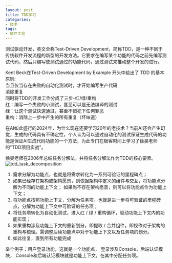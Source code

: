 ```yaml
---
layout: post
title: TDD学习
categories:
- 技术
tags:
- 软件工程
---
```


测试驱动开发，英文全称Test-Driven Development，简称TDD，是一种不同于传统软件开发流程的新型的开发方法。它要求在编写某个功能的代码之前先编写测试代码，然后只编写使测试通过的功能代码，通过测试来推动整个开发的进行。

Kent Beck在Test-Driven Development by Example 开头中给出了 TDD 的基本原则:  
当且仅当存在失败的自动化测试时，才开始编写生产代码  
消除重复  
同时将TDD的开发工作分成了三步-红/绿/重构   
红：编写一个失败的小测试，甚至可以是无法编译的测试  
绿：让这个测试快速通过，甚至不惜犯下任何罪恶  
重构：消除上一步中产生的所有重复（坏味道）

在AI如此盛行的2024年，为什么现在还要学习20年的老技术？当前AI还会产生幻觉，生成的代码具有不确定性，个人认为可以通过自动化的测试保证生成代码的功能是保证AI生成代码功能的一个方法，为此专门在极客时间上学习了徐昊老师的"TDD项目实战"。

徐昊老师在2006年总结任务分解法，并将任务分解法作为TDD的核心要素。  
![tdd_task_decomposition](/media/pic/tdd_task_decomposition.png' 'tdd_task_decomposition')  
1. 需求分解为功能点，也就是将需求转化为一系列可验证的里程碑点；  
2. 如果已经存在架构或架构愿景，则依据架构中定义的组件与交互，将功能点分解为不同的功能上下文； 如果尚不存在架构愿景，则可以将功能点作为功能上下文；  
3. 将功能点按照功能上下文，分解为任务项。也就是进一步将可验证的里程碑点，分解为功能上下文中可验证的任务项；  
4. 将任务项转化为自动化测试，进入红 / 绿 / 重构循环，驱动功能上下文内的功能实现；  
5. 如果重构涉及功能上下文的重新划分，即提取 / 合并组件，即视作对于架构的重构与梳理。需调整后续功能点中对于功能上下文以及任务项的划分。  
6. 如此往复，直到所有功能完成

举个例子：用户登录功能，这就是一个功能点， 登录涉及Console，后端认证模块， Console和后端认证模块就是功能上下文，在其中分配任务项。






